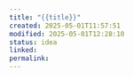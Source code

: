 ```yaml
---
title: "{{title}}"
created: 2025-05-01T11:57:51
modified: 2025-05-01T12:28:10
status: idea
linked: 
permalink: 
---
```


